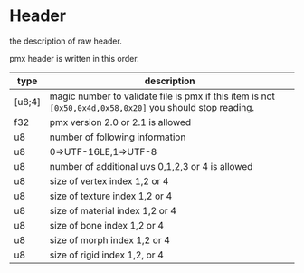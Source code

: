 # Header

the description of raw header.

pmx header is written in this order.

|type|description |
|----|----------- |
|[u8;4]|magic number to validate file is pmx if this item is not `[0x50,0x4d,0x58,0x20]` you should stop reading.|
|f32|pmx version 2.0 or 2.1 is allowed|
|u8 |number of following information|
|u8 | 0=>UTF-16LE,1=>UTF-8|
|u8 |number of additional uvs 0,1,2,3 or 4 is allowed |
|u8 |size of vertex index 1,2 or 4|
|u8 |size of texture index 1,2 or 4|
|u8 |size of material index 1,2 or 4|
|u8 |size of bone index 1,2 or 4|
|u8 |size of morph index 1,2 or 4|
|u8 |size of rigid index 1,2, or 4|


